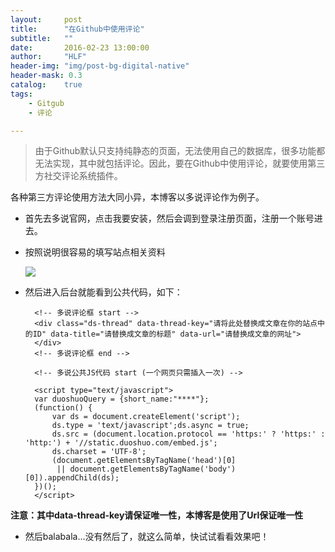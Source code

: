 ```yaml
---
layout:     post
title:      "在Github中使用评论"
subtitle:   ""
date:       2016-02-23 13:00:00
author:     "HLF"
header-img: "img/post-bg-digital-native"
header-mask: 0.3
catalog:    true
tags:
    - Gitgub
    - 评论

---
```


>由于Github默认只支持纯静态的页面，无法使用自己的数据库，很多功能都无法实现，其中就包括评论。因此，要在Github中使用评论，就要使用第三方社交评论系统插件。

各种第三方评论使用方法大同小异，本博客以多说评论作为例子。

* 首先去多说官网，点击我要安装，然后会调到登录注册页面，注册一个账号进去。

* 按照说明很容易的填写站点相关资料

 	![](http://hlfshy.github.io/img/in-post/duoshuo-reg.jpg)

* 然后进入后台就能看到公共代码，如下：

		<!-- 多说评论框 start -->
		<div class="ds-thread" data-thread-key="请将此处替换成文章在你的站点中的ID" data-title="请替换成文章的标题" data-url="请替换成文章的网址">
		</div>
		<!-- 多说评论框 end -->

		<!-- 多说公共JS代码 start (一个网页只需插入一次) -->

		<script type="text/javascript">
		var duoshuoQuery = {short_name:"****"};
		(function() {
			var ds = document.createElement('script');
			ds.type = 'text/javascript';ds.async = true;
			ds.src = (document.location.protocol == 'https:' ? 'https:' : 'http:') + '//static.duoshuo.com/embed.js';
			ds.charset = 'UTF-8';
			(document.getElementsByTagName('head')[0]
			 || document.getElementsByTagName('body')[0]).appendChild(ds);
		})();
		</script>
**注意：其中data-thread-key请保证唯一性，本博客是使用了Url保证唯一性**

* 然后balabala...没有然后了，就这么简单，快试试看看效果吧！







